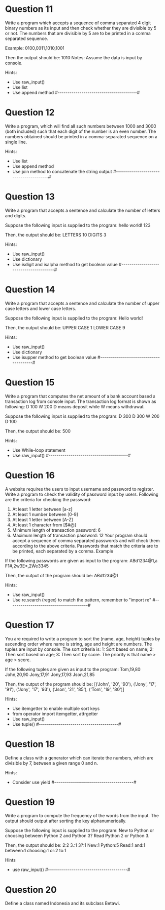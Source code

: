 
# Question 11
Write a program which accepts a sequence of comma separated 4 digit binary numbers as its input and then check whether they are divisible by 5 or not. The numbers that are divisible by 5 are to be printed in a comma separated sequence.

Example:
0100,0011,1010,1001

Then the output should be:
1010
Notes: Assume the data is input by console.

Hints:
- Use raw_input()
- Use list
- Use append method 
#----------------------------------------#

# Question 12
Write a program, which will find all such numbers between 1000 and 3000 (both included) such that each digit of the number is an even number.
The numbers obtained should be printed in a comma-separated sequence on a single line.

Hints:
- Use list
- Use append method 
- Use join method to concatenate the string output
#----------------------------------------#

# Question 13
Write a program that accepts a sentence and calculate the number of letters and digits.

Suppose the following input is supplied to the program:
hello world! 123

Then, the output should be:
LETTERS 10
DIGITS 3

Hints:
- Use raw_input()
- Use dictionary
- Use isdigit and isalpha method to get boolean value
#----------------------------------------#

# Question 14
Write a program that accepts a sentence and calculate the number of upper case letters and lower case letters.

Suppose the following input is supplied to the program:
Hello world!

Then, the output should be:
UPPER CASE 1
LOWER CASE 9

Hints:
- Use raw_input()
- Use dictionary
- Use isupper method to get boolean value
#----------------------------------------#

# Question 15
Write a program that computes the net amount of a bank account based a transaction log from console input. The transaction log format is shown as following:
D 100
W 200
D means deposit while W means withdrawal.

Suppose the following input is supplied to the program:
D 300
D 300
W 200
D 100

Then, the output should be:
500

Hints:
- Use While-loop statement
- Use raw_input()
#----------------------------------------#

# Question 16
A website requires the users to input username and password to register. Write a program to check the validity of password input by users.
Following are the criteria for checking the password:
1. At least 1 letter between [a-z]
2. At least 1 number between [0-9]
1. At least 1 letter between [A-Z]
3. At least 1 character from [$#@]
4. Minimum length of transaction password: 6
5. Maximum length of transaction password: 12
Your program should accept a sequence of comma separated passwords and will check them according to the above criteria. Passwords that match the criteria are to be printed, each separated by a comma.
Example

If the following passwords are given as input to the program:
ABd1234@1,a F1#,2w3E*,2We3345

Then, the output of the program should be:
ABd1234@1

Hints:
- Use raw_input()
- Use re.search (regex) to match the pattern, remember to "import re"
#----------------------------------------#

# Question 17
You are required to write a program to sort the (name, age, height) tuples by ascending order where name is string, age and height are numbers. The tuples are input by console. The sort criteria is:
1: Sort based on name;
2: Then sort based on age;
3: Then sort by score.
The priority is that name > age > score.

If the following tuples are given as input to the program:
Tom,19,80
John,20,90
Jony,17,91
Jony,17,93
Json,21,85

Then, the output of the program should be:
[('John', '20', '90'), ('Jony', '17', '91'), ('Jony', '17', '93'), ('Json', '21', '85'), ('Tom', '19', '80')]

Hints:
- Use itemgetter to enable multiple sort keys 
- from operator import itemgetter, attrgetter
- Use raw_input()
- Use tuple()
#----------------------------------------#

# Question 18
Define a class with a generator which can iterate the numbers, which are divisible by 7, between a given range 0 and n.

Hints:
- Consider use yield
#----------------------------------------#

# Question 19
Write a program to compute the frequency of the words from the input. The output should output after sorting the key alphanumerically. 

Suppose the following input is supplied to the program:
New to Python or choosing between Python 2 and Python 3? Read Python 2 or Python 3.

Then, the output should be:
2:2
3.:1
3?:1
New:1
Python:5
Read:1
and:1
between:1
choosing:1
or:2
to:1

Hints
- use raw_input()
#----------------------------------------#

# Question 20
Define a class named Indonesia and its subclass Betawi. 

